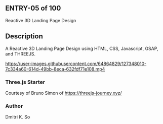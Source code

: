 ## ENTRY-05 of 100

Reactive 3D Landing Page Design 

## Description
A Reactive 3D Landing Page Design using HTML, CSS, Javascript, GSAP, and THREEJS.

https://user-images.githubusercontent.com/64864829/127348010-7c334a60-614d-49bb-8eca-632fdf71e108.mp4

### Three.js Starter
Courtesy of Bruno Simon of https://threejs-journey.xyz/

### Author 
Dmitri K. So
